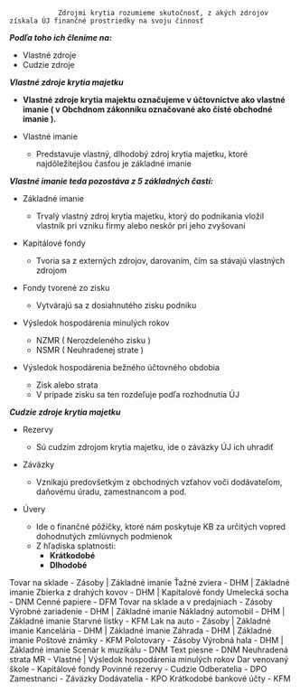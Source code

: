 				Zdrojmi krytia rozumieme skutočnosť, z akých zdrojov získala ÚJ finančné prostriedky na svoju činnosť

***Podľa toho ich členíme na:***
- Vlastné zdroje
- Cudzie zdroje

***Vlastné zdroje krytia majetku***
- **Vlastné zdroje krytia majektu označujeme v účtovníctve ako vlastné imanie ( v Obchdnom zákonníku označované ako čísté obchodné imanie ).**

- Vlastné imanie
	- Predstavuje vlastný, dlhodobý zdroj krytia majetku, ktoré najdôležitejšou časťou je základné imanie

***Vlastné imanie teda pozostáva z 5 základných častí:***
- Základné imanie
	- Trvalý vlastný zdroj krytia majetku, ktorý do podnikania vložil vlastník pri vzniku firmy alebo neskôr pri jeho zvyšovaní

- Kapitálové fondy
	- Tvoria sa z externých zdrojov, darovaním, čím sa stávajú vlastných zdrojom

- Fondy tvorené zo zisku
	- Vytvárajú sa z dosiahnutého zisku podniku

- Výsledok hospodárenia minulých rokov
	- NZMR ( Nerozdeleného zisku )
	- NSMR ( Neuhradenej strate )

- Výsledok hospodárenia bežného účtovného obdobia
	- Zisk alebo strata
	- V prípade zisku sa ten rozdeľuje podľa rozhodnutia ÚJ

***Cudzie zdroje krytia majetku***
- Rezervy
	- Sú cudzím zdrojom krytia majetku, ide o záväzky ÚJ ich uhradiť

- Záväzky
	- Vznikajú predovšetkým z obchodných vzťahov voči dodávateľom, daňovému úradu, zamestnancom a pod.

- Úvery
	- Ide o finančné pôžičky, ktoré nám poskytuje KB za určitých vopred dohodnutých zmlúvnych podmienok
	- Z hľadiska splatnosti:
		- **Krátkodobé**
		- **Dlhodobé**

Tovar na sklade - Zásoby | Základné imanie
Ťažné zviera - DHM | Základné imanie
Zbierka z drahých kovov - DHM | Kapítalové fondy
Umelecká socha - DNM
Cenné papiere - DFM
Tovar na sklade a v predajniach - Zásoby
Výrobné zariadenie - DHM | Základné imanie
Nákladný automobil - DHM | Základné imanie
Starvné lístky - KFM
Lak na auto - Zásoby | Základné imanie
Kancelária - DHM | Základné imanie
Záhrada - DHM | Základné imanie
Poštové známky - KFM
Polotovary - Zásoby
Výrobná hala - DHM | Základné imanie
Scenár k muzikálu - DNM
Text piesne - DNM
Neuhradená strata MR - Vlastné | Výsledok hospodárenia minulých rokov
Dar venovaný škole - Kapitálové fondy
Povinné rezervy - Cudzie
Odberatelia - DPO
Zamestnanci - Záväzky
Dodávatelia - KPO
Krátkodobé bankové účty - KFM
